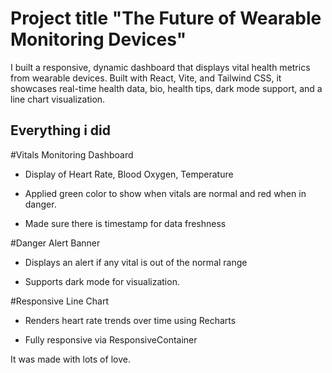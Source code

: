 # Project title "The Future of Wearable Monitoring Devices"

I built a responsive, dynamic dashboard that displays vital health metrics from wearable devices. Built with React, Vite, and Tailwind CSS, it showcases real-time health data, bio, health tips, dark mode support, and a line chart visualization.


## Everything i did 
#Vitals Monitoring Dashboard

- Display of Heart Rate, Blood Oxygen, Temperature

- Applied green color to show when vitals are normal and red when in danger.

- Made sure there is timestamp for data freshness

#Danger Alert Banner
- Displays an alert if any vital is out of the normal range

- Supports dark mode for visualization.

#Responsive Line Chart
- Renders heart rate trends over time using Recharts

- Fully responsive via ResponsiveContainer

It was made with lots of love.